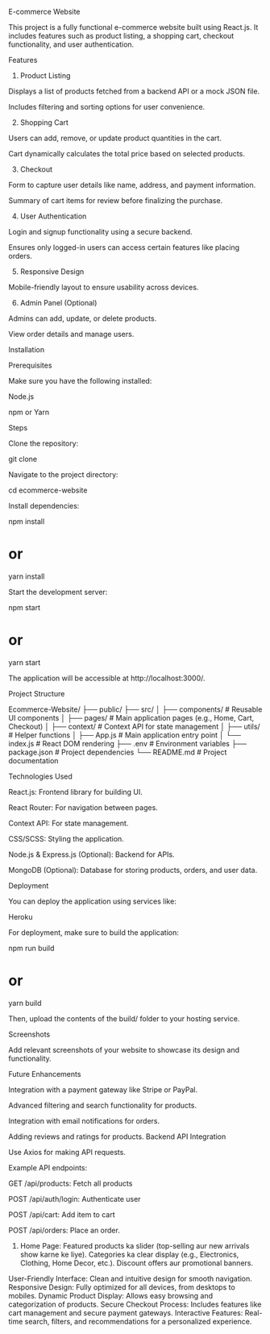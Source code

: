 E-commerce Website

This project is a fully functional e-commerce website built using React.js. It includes features such as product listing, a shopping cart, checkout functionality, and user authentication.

Features

1. Product Listing

Displays a list of products fetched from a backend API or a mock JSON file.

Includes filtering and sorting options for user convenience.

2. Shopping Cart

Users can add, remove, or update product quantities in the cart.

Cart dynamically calculates the total price based on selected products.

3. Checkout

Form to capture user details like name, address, and payment information.

Summary of cart items for review before finalizing the purchase.

4. User Authentication

Login and signup functionality using a secure backend.

Ensures only logged-in users can access certain features like placing orders.

5. Responsive Design

Mobile-friendly layout to ensure usability across devices.

6. Admin Panel (Optional)

Admins can add, update, or delete products.

View order details and manage users.

Installation

Prerequisites

Make sure you have the following installed:

Node.js

npm or Yarn

Steps

Clone the repository:

git clone <repository-url>

Navigate to the project directory:

cd ecommerce-website

Install dependencies:

npm install
# or
yarn install

Start the development server:

npm start
# or
yarn start

The application will be accessible at http://localhost:3000/.

Project Structure

Ecommerce-Website/
├── public/
├── src/
│   ├── components/        # Reusable UI components
│   ├── pages/             # Main application pages (e.g., Home, Cart, Checkout)
│   ├── context/           # Context API for state management
│   ├── utils/             # Helper functions
│   ├── App.js             # Main application entry point
│   └── index.js           # React DOM rendering
├── .env                   # Environment variables
├── package.json           # Project dependencies
└── README.md              # Project documentation

Technologies Used

React.js: Frontend library for building UI.

React Router: For navigation between pages.

Context API: For state management.

CSS/SCSS: Styling the application.

Node.js & Express.js (Optional): Backend for APIs.

MongoDB (Optional): Database for storing products, orders, and user data.

Deployment

You can deploy the application using services like:


Heroku

For deployment, make sure to build the application:

npm run build
# or
yarn build

Then, upload the contents of the build/ folder to your hosting service.

Screenshots

Add relevant screenshots of your website to showcase its design and functionality.

Future Enhancements

Integration with a payment gateway like Stripe or PayPal.

Advanced filtering and search functionality for products.

Integration with email notifications for orders.

Adding reviews and ratings for products.
Backend API Integration

Use Axios for making API requests.

Example API endpoints:

GET /api/products: Fetch all products

POST /api/auth/login: Authenticate user

POST /api/cart: Add item to cart

POST /api/orders: Place an order.
1. Home Page:
Featured products ka slider (top-selling aur new arrivals show karne ke liye).
Categories ka clear display (e.g., Electronics, Clothing, Home Decor, etc.).
Discount offers aur promotional banners.

User-Friendly Interface: Clean and intuitive design for smooth navigation.
Responsive Design: Fully optimized for all devices, from desktops to mobiles.
Dynamic Product Display: Allows easy browsing and categorization of products.
Secure Checkout Process: Includes features like cart management and secure payment gateways.
Interactive Features: Real-time search, filters, and recommendations for a personalized experience.